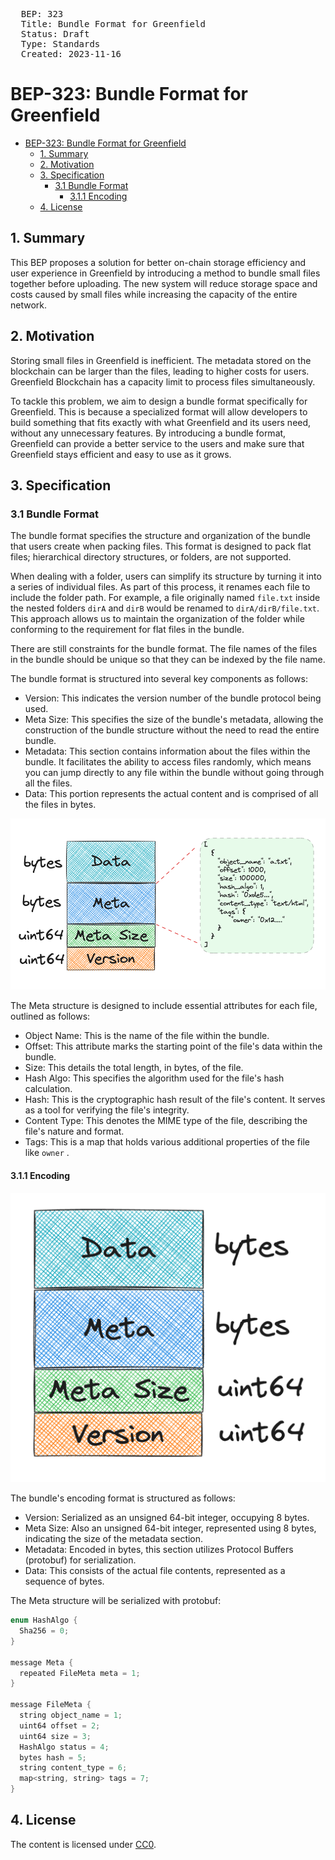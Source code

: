 <pre>
  BEP: 323
  Title: Bundle Format for Greenfield
  Status: Draft
  Type: Standards
  Created: 2023-11-16
</pre>


# BEP-323: Bundle Format for Greenfield

- [BEP-323: Bundle Format for Greenfield](#bep-323-bundle-format-for-greenfield)
    - [1. Summary](#1-summary)
    - [2. Motivation](#2-motivation)
    - [3. Specification](#3-specification)
        - [3.1 Bundle Format](#31-bundle-format)
          - [3.1.1 Encoding](#311-encoding)
    - [4. License](#4-license)

## 1. Summary

This BEP proposes a solution for better on-chain storage efficiency and user experience in Greenfield by introducing 
a method to bundle small files together before uploading. The new system will reduce storage space and costs caused 
by small files while increasing the capacity of the entire network.

## 2. Motivation

Storing small files in Greenfield is inefficient. The metadata stored on the blockchain can be larger than the files, 
leading to higher costs for users. Greenfield Blockchain has a capacity limit to process files simultaneously.

To tackle this problem, we aim to design a bundle format specifically for Greenfield. This is because a specialized 
format will allow developers to build something that fits exactly with what Greenfield and its users need, without 
any unnecessary features. By introducing a bundle format, Greenfield can provide a better service to the users and 
make sure that Greenfield stays efficient and easy to use as it grows.

## 3. Specification

### 3.1 Bundle Format

The bundle format specifies the structure and organization of the bundle that users create when packing files. 
This format is designed to pack flat files; hierarchical directory structures, or folders, are not supported.

When dealing with a folder, users can simplify its structure by turning it into a series of individual files. 
As part of this process, it renames each file to include the folder path. For example, a file originally named 
`file.txt` inside the nested folders `dirA` and `dirB` would be renamed to `dirA/dirB/file.txt`. 
This approach allows us to maintain the organization of the folder while conforming to the requirement for flat files in the bundle.

There are still constraints for the bundle format. The file names of the files in the bundle should be unique so that 
they can be indexed by the file name.

The bundle format is structured into several key components as follows:

*   Version: This indicates the version number of the bundle protocol being used.
*   Meta Size: This specifies the size of the bundle's metadata, allowing the construction of the bundle structure without the need to read the entire bundle.
*   Metadata: This section contains information about the files within the bundle. It facilitates the ability to access files randomly, which means you can jump directly to any file within the bundle without going through all the files.
*   Data: This portion represents the actual content and is comprised of all the files in bytes.

![](./assets/bep-323/bundle_struct.png)

The Meta structure is designed to include essential attributes for each file, outlined as follows:

*   Object Name: This is the name of the file within the bundle.
*   Offset: This attribute marks the starting point of the file's data within the bundle.
*   Size: This details the total length, in bytes, of the file.
*   Hash Algo: This specifies the algorithm used for the file's hash calculation.
*   Hash: This is the cryptographic hash result of the file's content. It serves as a tool for verifying the file's integrity.
*   Content Type: This denotes the MIME type of the file, describing the file's nature and format.
*   Tags: This is a map that holds various additional properties of the file like `owner` .

#### 3.1.1 Encoding

![](./assets/bep-323/bundle_encoding.png)

The bundle's encoding format is structured as follows:

*   Version: Serialized as an unsigned 64-bit integer, occupying 8 bytes.
*   Meta Size: Also an unsigned 64-bit integer, represented using 8 bytes, indicating the size of the metadata section.
*   Metadata: Encoded in bytes, this section utilizes Protocol Buffers (protobuf) for serialization.
*   Data: This consists of the actual file contents, represented as a sequence of bytes.

The Meta structure will be serialized with protobuf:

```java
enum HashAlgo {
  Sha256 = 0;
}

message Meta {
  repeated FileMeta meta = 1;
}

message FileMeta {
  string object_name = 1;
  uint64 offset = 2;
  uint64 size = 3;
  HashAlgo status = 4;
  bytes hash = 5;
  string content_type = 6;
  map<string, string> tags = 7;
}
```

## 4. License

The content is licensed under [CC0](https://creativecommons.org/publicdomain/zero/1.0/).